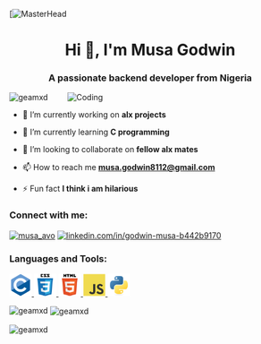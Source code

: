 [![MasterHead](https://1.bp.blogspot.com/-7A4WynwLsMw/XbBpCXG8fHI/AAAAAAAAMt4/uOa1bpLskYgrwGbllhSu2SDj_Mig8SXJQCLcBGAsYHQ/s1600/2000_600px.gif)
<h1 align="center">Hi 👋, I'm Musa Godwin</h1>
<h3 align="center">A passionate backend developer from Nigeria</h3>
<img align="right" alt="Coding" width="400" src="https://cdn.dribbble.com/users/1162077/screenshots/3848914/programmer.gif">

<p align="left"> <img src="https://komarev.com/ghpvc/?username=geamxd&label=Profile%20views&color=0e75b6&style=flat" alt="geamxd" /> </p>

- 🔭 I’m currently working on **alx projects**

- 🌱 I’m currently learning **C programming**

- 👯 I’m looking to collaborate on **fellow alx mates**

- 📫 How to reach me **musa.godwin8112@gmail.com**

- ⚡ Fun fact **I think i am hilarious**

<h3 align="left">Connect with me:</h3>
<p align="left">
<a href="https://twitter.com/musa_avo" target="blank"><img align="center" src="https://raw.githubusercontent.com/rahuldkjain/github-profile-readme-generator/master/src/images/icons/Social/twitter.svg" alt="musa_avo" height="30" width="40" /></a>
<a href="https://linkedin.com/in/linkedin.com/in/godwin-musa-b442b9170" target="blank"><img align="center" src="https://raw.githubusercontent.com/rahuldkjain/github-profile-readme-generator/master/src/images/icons/Social/linked-in-alt.svg" alt="linkedin.com/in/godwin-musa-b442b9170" height="30" width="40" /></a>
</p>

<h3 align="left">Languages and Tools:</h3>
<p align="left"> <a href="https://www.cprogramming.com/" target="_blank" rel="noreferrer"> <img src="https://raw.githubusercontent.com/devicons/devicon/master/icons/c/c-original.svg" alt="c" width="40" height="40"/> </a> <a href="https://www.w3schools.com/css/" target="_blank" rel="noreferrer"> <img src="https://raw.githubusercontent.com/devicons/devicon/master/icons/css3/css3-original-wordmark.svg" alt="css3" width="40" height="40"/> </a> <a href="https://www.w3.org/html/" target="_blank" rel="noreferrer"> <img src="https://raw.githubusercontent.com/devicons/devicon/master/icons/html5/html5-original-wordmark.svg" alt="html5" width="40" height="40"/> </a> <a href="https://developer.mozilla.org/en-US/docs/Web/JavaScript" target="_blank" rel="noreferrer"> <img src="https://raw.githubusercontent.com/devicons/devicon/master/icons/javascript/javascript-original.svg" alt="javascript" width="40" height="40"/> </a> <a href="https://www.python.org" target="_blank" rel="noreferrer"> <img src="https://raw.githubusercontent.com/devicons/devicon/master/icons/python/python-original.svg" alt="python" width="40" height="40"/> </a> </p>

<p><img align="left" src="https://github-readme-stats.vercel.app/api/top-langs?username=geamxd&show_icons=true&locale=en&layout=compact" alt="geamxd" /></p>

<p>&nbsp;<img align="center" src="https://github-readme-stats.vercel.app/api?username=geamxd&show_icons=true&locale=en" alt="geamxd" /></p>

<p><img align="center" src="https://github-readme-streak-stats.herokuapp.com/?user=geamxd&" alt="geamxd" /></p>
